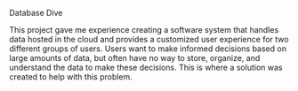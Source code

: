 Database Dive

This project gave me experience creating a software system that handles data hosted in the cloud and provides a customized user experience for two different groups of users.  Users want to make informed decisions based on large amounts of data, but often have no way to store, organize, and understand the data to make these decisions.  This is where a solution was created to help with this problem.
